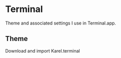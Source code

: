 # Terminal

Theme and associated settings I use in Terminal.app.

## Theme

Download and import Karel.terminal
